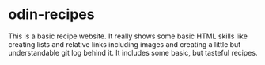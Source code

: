 # odin-recipes

This is a basic recipe website. It really shows some basic HTML skills like creating lists and relative links including images and creating a little but understandable git log behind it. It includes some basic, but tasteful recipes. 